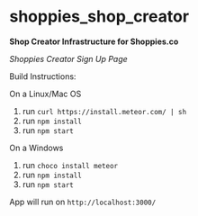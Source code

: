 # shoppies_shop_creator
**Shop Creator Infrastructure for Shoppies.co**

*Shoppies Creator Sign Up Page*

Build Instructions: 

On a Linux/Mac OS 

1. run `curl https://install.meteor.com/ | sh`
2. run `npm install`
3. run `npm start`

On a Windows 

1. run `choco install meteor`
2. run `npm install`
3. run `npm start`

App will run on `http://localhost:3000/`
